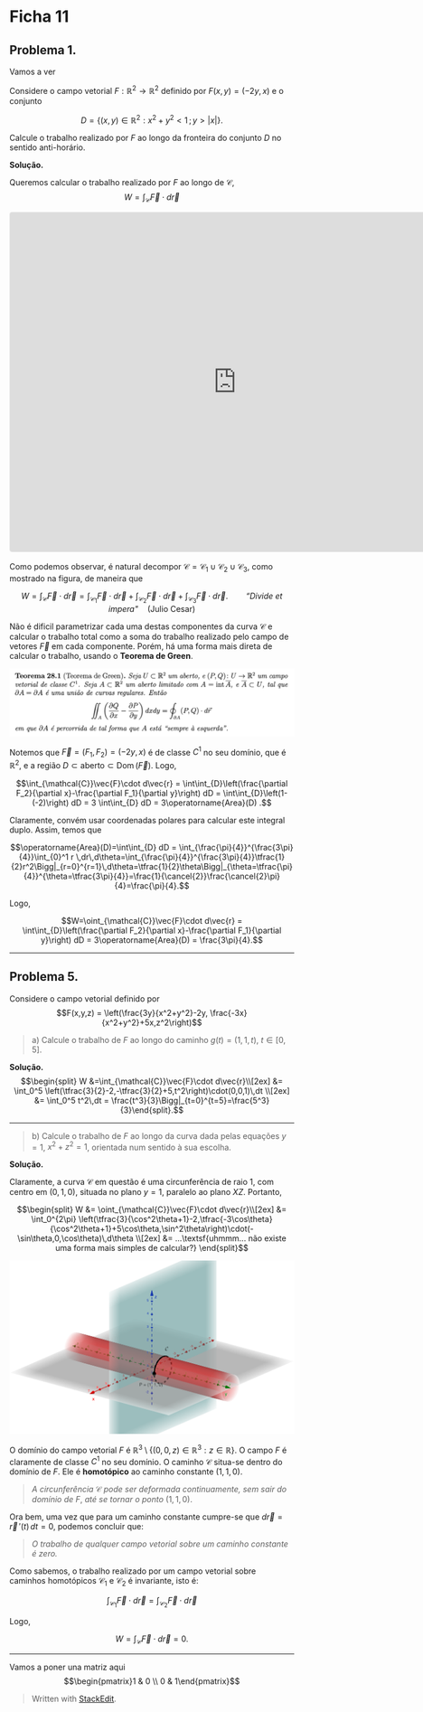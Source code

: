# Ficha 11

## Problema 1.
Vamos a ver

Considere o campo vetorial $F:\mathbb{R}^2\to\mathbb{R}^2$ definido por $F(x,y)=(-2y,x)$ e o conjunto 

$$D=\{(x,y)\in\mathbb{R}^2 : x^2+y^2<1\,;\,y>\vert x\vert\}.$$ 

Calcule o trabalho realizado por $F$ ao longo da fronteira do conjunto $D$ no sentido anti-horário.

**Solução.**

Queremos calcular o trabalho realizado por $F$ ao longo de $\mathcal{C}$,
$$W=\int_{\mathcal{C}} \vec{F}\cdot d\vec{r}$$

<iframe src="https://www.geogebra.org/classic/njug6jft?embed" width="800" height="600" allowfullscreen style="border: 1px solid #e4e4e4;border-radius: 4px;" frameborder="0"></iframe>

Como podemos observar, é natural decompor $\mathcal{C}=\mathcal{C}_1\cup\mathcal{C}_2\cup\mathcal{C}_3$, como mostrado na figura, de maneira que 

$$W=\int_{\mathcal{C}} \vec{F}\cdot d\vec{r}=\int_{\mathcal{C}_1} \vec{F}\cdot d\vec{r} + \int_{\mathcal{C}_2} \vec{F}\cdot d\vec{r} + \int_{\mathcal{C}_3} \vec{F}\cdot d\vec{r}.\qquad\textit{``Divide et impera"}\quad (\textsf{Julio Cesar})$$

Não é dificil parametrizar cada uma destas componentes da curva $\mathcal{C}$ e calcular o trabalho total como a soma do trabalho realizado pelo campo de vetores $\vec{F}$ em cada componente. Porém, há uma forma mais direta de calcular o trabalho, usando o **Teorema de Green**. 

![Teorema de Green](https://raw.githubusercontent.com/jarpepegit/Tutoring/main/Francisco/TeoremaGreen.png)

Notemos que $\vec{F}=(F_1,F_2)=(-2y,x)$ é de classe $C^1$ no seu domínio, que é $\mathbb{R}^2$, e a região $D\subset\textsf{aberto}\subset\operatorname{Dom}(\vec{F})$. Logo, 

$$\int_{\mathcal{C}}\vec{F}\cdot d\vec{r} = \int\int_{D}\left(\frac{\partial F_2}{\partial x}-\frac{\partial F_1}{\partial y}\right) dD = \int\int_{D}\left(1-(-2)\right) dD = 3 \int\int_{D} dD = 3\operatorname{Area}(D) .$$

Claramente, convém usar coordenadas polares para calcular este integral duplo. Assim, temos que

$$\operatorname{Area}(D)=\int\int_{D} dD = \int_{\frac{\pi}{4}}^{\frac{3\pi}{4}}\int_{0}^1 r \,dr\,d\theta=\int_{\frac{\pi}{4}}^{\frac{3\pi}{4}}\tfrac{1}{2}r^2\Bigg|_{r=0}^{r=1}\,d\theta=\tfrac{1}{2}\theta\Bigg|_{\theta=\tfrac{\pi}{4}}^{\theta=\tfrac{3\pi}{4}}=\frac{1}{\cancel{2}}\frac{\cancel{2}\pi}{4}=\frac{\pi}{4}.$$

Logo, 

$$W=\oint_{\mathcal{C}}\vec{F}\cdot d\vec{r} =  \int\int_{D}\left(\frac{\partial F_2}{\partial x}-\frac{\partial F_1}{\partial y}\right) dD = 3\operatorname{Area}(D) = \frac{3\pi}{4}.$$

---

## Problema 5.
Considere o campo vetorial definido por
$$F(x,y,z) = \left(\frac{3y}{x^2+y^2}-2y, \frac{-3x}{x^2+y^2}+5x,z^2\right)$$

> a) Calcule o trabalho de $F$ ao longo do caminho $g(t)=(1,1,t)$, $t\in[0,5]$.

**Solução.**
$$\begin{split} W &=\int_{\mathcal{C}}\vec{F}\cdot d\vec{r}\\[2ex] 
&= \int_0^5 \left(\tfrac{3}{2}-2,-\tfrac{3}{2}+5,t^2\right)\cdot(0,0,1)\,dt \\[2ex] 
&= \int_0^5 t^2\,dt = \frac{t^3}{3}\Bigg|_{t=0}^{t=5}=\frac{5^3}{3}\end{split}.$$

---
> b) Calcule o trabalho de $F$ ao longo da curva dada pelas equações $y=1$, $x^2+z^2=1$, orientada num sentido à sua escolha.

**Solução.**

Claramente, a curva $\mathcal{C}$ em questão é uma circunferência de raio $1$, com centro em $(0,1,0)$, situada no plano $y=1$, paralelo ao plano $XZ$. Portanto, 

$$\begin{split} W &= \oint_{\mathcal{C}}\vec{F}\cdot d\vec{r}\\[2ex]
&= \int_0^{2\pi} \left(\tfrac{3}{\cos^2\theta+1}-2,\tfrac{-3\cos\theta}{\cos^2\theta+1}+5\cos\theta,\sin^2\theta\right)\cdot(-\sin\theta,0,\cos\theta)\,d\theta \\[2ex]
&= ...\textsf{uhmmm... não existe uma forma mais simples de calcular?}
\end{split}$$

![Cilindro intersectado com o plano](https://raw.githubusercontent.com/jarpepegit/Tutoring/main/Francisco/CilindroPlano.png)

O domínio do campo vetorial $F$ é $\mathbb{R}^3\setminus\{(0,0,z)\in\mathbb{R}^3: z\in\mathbb{R}\}$. O  campo $F$ é claramente de classe $C^1$ no seu domínio.  O caminho $\mathcal{C}$ situa-se dentro do domínio de $F$. Ele é **homotópico** ao caminho constante $(1,1,0)$. 

> *A circunferência* $\mathcal{C}$ *pode ser deformada continuamente, sem sair do domínio de* $F$, *até se tornar o ponto* $(1,1,0)$. 

Ora bem, uma vez que para um caminho constante cumpre-se que $d\vec{r}=\vec{r}\,'(t)\,dt = 0$, podemos concluir que:

> *O trabalho de qualquer campo vetorial sobre um caminho constante é zero.*

Como sabemos, o trabalho realizado por um campo vetorial sobre caminhos homotópicos $\mathcal{C}_1$ e $\mathcal{C}_2$ é invariante, isto é:

$$\int_{\mathcal{C}_1}\vec{F}\cdot d\vec{r}=\int_{\mathcal{C}_2}\vec{F}\cdot d\vec{r}$$

Logo, 

$$W=\int_{\mathcal{C}}\vec{F}\cdot d\vec{r} = 0.$$

----

Vamos a poner una matriz aqui
$$\begin{pmatrix}1 & 0 \\ 0 & 1\end{pmatrix}$$


> Written with [StackEdit](https://stackedit.io/).
<!--stackedit_data:
eyJoaXN0b3J5IjpbNTAzMzgzODkwXX0=
-->